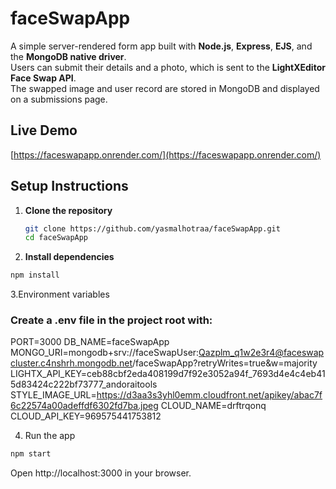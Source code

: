 # faceSwapApp

A simple server-rendered form app built with **Node.js**, **Express**, **EJS**, and the **MongoDB native driver**.  
Users can submit their details and a photo, which is sent to the **LightXEditor Face Swap API**.  
The swapped image and user record are stored in MongoDB and displayed on a submissions page.

## Live Demo
[https://faceswapapp.onrender.com/](https://faceswapapp.onrender.com/)

## Setup Instructions

1. **Clone the repository**
   ```bash
   git clone https://github.com/yasmalhotraa/faceSwapApp.git
   cd faceSwapApp
   
2. **Install dependencies**

```bash
npm install
```

3.Environment variables

### Create a .env file in the project root with:
PORT=3000
DB_NAME=faceSwapApp
MONGO_URI=mongodb+srv://faceSwapUser:Qazplm_q1w2e3r4@faceswapcluster.c4nshrh.mongodb.net/faceSwapApp?retryWrites=true&w=majority
LIGHTX_API_KEY=ceb88cbf2eda408199d7f92e3052a94f_7693d4e4c4eb415d83424c222bf73777_andoraitools
STYLE_IMAGE_URL=https://d3aa3s3yhl0emm.cloudfront.net/apikey/abac7f6c22574a00adeffdf6302fd7ba.jpeg
CLOUD_NAME=drftrqonq
CLOUD_API_KEY=969575441753812


4. Run the app

```bash
npm start
```
Open http://localhost:3000 in your browser.


